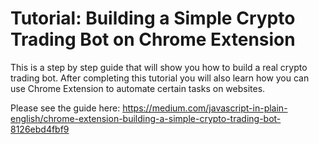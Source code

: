 # Tutorial: Building a Simple Crypto Trading Bot on Chrome Extension
This is a step by step guide that will show you how to build a real crypto trading bot. After completing this tutorial you will also learn how you can use Chrome Extension to automate certain tasks on websites.

Please see the guide here: https://medium.com/javascript-in-plain-english/chrome-extension-building-a-simple-crypto-trading-bot-8126ebd4fbf9

